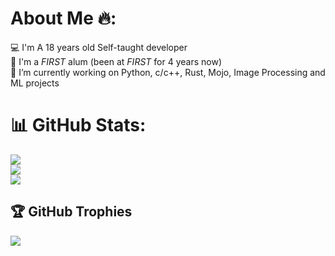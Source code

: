 # About Me 🔥:
💻 I'm A 18 years old Self-taught developer<br>
🤖 I'm a _FIRST_ alum (been at _FIRST_ for 4 years now)<br>
🔭 I’m currently working on Python, c/c++, Rust, Mojo, Image Processing and ML projects<br> 
# 📊 GitHub Stats:
![](https://github-readme-stats.vercel.app/api?username=sagi21805&theme=blueberry&hide_border=false&include_all_commits=false&count_private=true)<br/>
![](https://github-readme-streak-stats.herokuapp.com/?user=sagi21805&theme=blueberry&hide_border=false)<br/>
![](https://github-readme-stats.vercel.app/api/top-langs/?username=sagi21805&theme=blueberry&hide_border=false&include_all_commits=false&count_private=true&layout=compact)

## 🏆 GitHub Trophies
![](https://github-profile-trophy.vercel.app/?username=sagi21805&theme=radical&no-frame=false&no-bg=true&margin-w=4)


